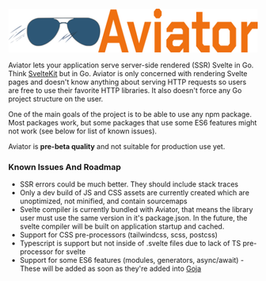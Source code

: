 ![Aviator Logo  ](/static_assets/logo1.png "Aviator logo")


Aviator lets your application serve server-side rendered (SSR) Svelte in Go. Think [SvelteKit](https://kit.svelte.dev/) but in Go. Aviator is only concerned with rendering Svelte pages and doesn't know anything about serving HTTP requests so users are free to use their favorite HTTP libraries. It also doesn't force any Go project structure on the user.


One of the main goals of the project is to be able to use any npm package. Most packages work, but some packages that use some ES6 features might not work (see below for list of known issues).


Aviator is **pre-beta quality** and not suitable for production use yet.


### Known Issues And Roadmap ###
* SSR errors could be much better. They should include stack traces
* Only a dev build of JS and CSS assets are currently created which are unoptimized, not minified, and contain sourcemaps
* Svelte compiler is currently bundled with Aviator, that means the library user must use the same version in it's package.json. In the future, the svelte compiler will be built on application startup and cached.
* Support for CSS pre-processors (tailwindcss, scss, postcss)
* Typescript is support but not inside of .svelte files due to lack of TS pre-processor for svelte
* Support for some ES6 features (modules, generators, async/await) - These will be added as soon as they're added into [Goja](https://github.com/dop251/goja) 